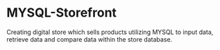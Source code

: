 # MYSQL-Storefront
Creating digital store which sells products utilizing MYSQL to input data, retrieve data and compare data within the store database.

